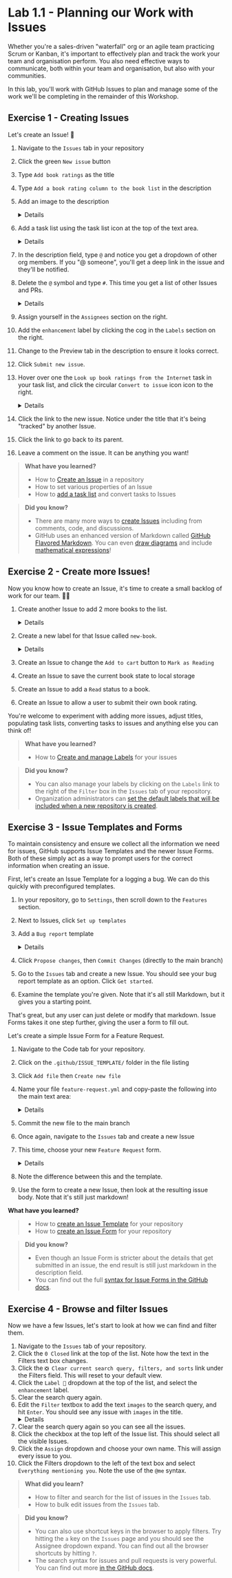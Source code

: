 # Lab 1.1 - Planning our Work with Issues

Whether you're a sales-driven "waterfall" org or an agile team practicing Scrum or Kanban, it's important to effectively plan and track the work your team and organisation perform. You also need effective ways to communicate, both within your team and organisation, but also with your communities.

In this lab, you'll work with GitHub Issues to plan and manage some of the work we'll be completing in the remainder of this Workshop.

## Exercise 1 - Creating Issues

Let's create an Issue! 📃

1. Navigate to the `Issues` tab in your repository
2. Click the green `New issue` button
3. Type `Add book ratings` as the title
4. Type `Add a book rating column to the book list` in the description
5. Add an image to the description
    <details>

    - To add an image, you can paste from the clipboard, drag an image file into the browser, or click the bar at the bottom of the text area.
    
    - For this Issue, use the image of the book list here: 
    ![image of the book list here](images/rating-image-small.png)
    </details>

6. Add a task list using the task list icon at the top of the text area.
    <details>

    ![task list icon](images/tasklist-icon.png) 
    
    - Add three tasks:
        - Add column to book list
        - Create Book rating property on the model
        - Look up book ratings from the Internet
    </details>

7. In the description field, type `@` and notice you get a dropdown of other org members. If you "@ someone", you'll get a deep link in the issue and they'll be notified.
8. Delete the `@` symbol and type `#`. This time you get a list of other Issues and PRs.
    <details>

    Using this syntax gives you a deep link to other issues.

    **Note:** If you reference another Issue with a `#` inside a task list, it "unfurls" and the status and title is shown when the issue is viewed.
    </details>

9. Assign yourself in the `Assignees` section on the right.
10. Add the `enhancement` label by clicking the cog in the `Labels` section on the right.
11. Change to the Preview tab in the description to ensure it looks correct.
12. Click `Submit new issue`.

13. Hover over one the `Look up book ratings from the Internet` task in your task list, and click the circular `Convert to issue` icon icon to the right.
    <details>

    ![Convert to issue](images/convert-to-issue.png)

    The task should change to a deep link to a newly created Issue
    </details>

14. Click the link to the new issue. Notice under the title that it's being "tracked" by another Issue.
15. Click the link to go back to its parent.
16. Leave a comment on the issue. It can be anything you want!

> **What have you learned?**
> - How to [Create an Issue](https://docs.github.com/en/issues/tracking-your-work-with-issues/creating-an-issue) in a repository
> - How to set various properties of an Issue
> - How to [add a task list](https://docs.github.com/en/get-started/writing-on-github/working-with-advanced-formatting/about-task-lists) and convert tasks to Issues

> **Did you know?**
> - There are many more ways to [create Issues](https://docs.github.com/en/issues/tracking-your-work-with-issues/creating-an-issue) including from comments, code, and discussions.
> - GitHub uses an enhanced version of Markdown called [GitHub Flavored Markdown](https://docs.github.com/en/get-started/writing-on-github/getting-started-with-writing-and-formatting-on-github/about-writing-and-formatting-on-github). You can even [draw diagrams](https://docs.github.com/en/get-started/writing-on-github/working-with-advanced-formatting/creating-diagrams) and include [mathematical expressions](https://docs.github.com/en/get-started/writing-on-github/working-with-advanced-formatting/writing-mathematical-expressions)!


## Exercise 2 - Create more Issues!

Now you know how to create an Issue, it's time to create a small backlog of work for our team. 👷‍♀️

1. Create another Issue to add 2 more books to the list.
    <details>
    The two books to add are:

    - The DevOps Handbook by Gene Kim, Jez Humble, et. al.
    - The Phoenix Project by Gene Kim, Kevin Behr, et. al.

    </details>

2. Create a new label for that Issue called `new-book`.
    <details>

    You can create a new label by clicking the cog next to the `Labels` section, typing the new label, and clicking the `Create new label` option.

    Alternatively, you can click the :pencil2: `Edit labels` option for more control.
    </details>

3. Create an Issue to change the `Add to cart` button to `Mark as Reading`

4. Create an Issue to save the current book state to local storage

5. Create an Issue to add a `Read` status to a book.

6. Create an Issue to allow a user to submit their own book rating.

You're welcome to experiment with adding more issues, adjust titles, populating task lists, converting tasks to issues and anything else you can think of!

> **What have you learned?**
> - How to [Create and manage Labels](https://docs.github.com/en/issues/using-labels-and-milestones-to-track-work/managing-labels) for your issues

> **Did you know?**
> - You can also manage your labels by clicking on the `Labels` link to the right of the `Filter` box in the `Issues` tab of your repository.
> - Organization administrators can [set the default labels that will be included when a new repository is created](https://docs.github.com/articles/managing-default-labels-for-repositories-in-your-organization/).

## Exercise 3 - Issue Templates and Forms

To maintain consistency and ensure we collect all the information we need for issues, GitHub supports Issue Templates and the newer Issue Forms. Both of these simply act as a way to prompt users for the correct information when creating an issue.

First, let's create an Issue Template for a logging a bug. We can do this quickly with preconfigured templates.

1. In your repository, go to `Settings`, then scroll down to the `Features` section.
2. Next to Issues, click `Set up templates`
3. Add a `Bug report` template

    <details>

    ![Bug Report template](images/bug-report.png)
    </details>

4. Click `Propose changes`, then `Commit Changes` (directly to the main branch)
5. Go to the `Issues` tab and create a new Issue. You should see your bug report template as an option. Click `Get started`.
6. Examine the template you're given. Note that it's all still Markdown, but it gives you a starting point.

That's great, but any user can just delete or modify that markdown. Issue Forms takes it one step further, giving the user a form to fill out.

Let's create a simple Issue Form for a Feature Request.

1. Navigate to the Code tab for your repository.
2. Click on the `.github/ISSUE_TEMPLATE/` folder in the file listing
3. Click `Add file` then `Create new file`
4. Name your file `feature-request.yml` and copy-paste the following into the main text area:

    <details>

    ```yaml
    name: Feature Request
    description: Use this form to request a new feature
    title: "Name of new feature"
    labels: ["enhancement"]

    body:
    - type: markdown
        attributes:
        value: |
            :tada: Thanks for Suggesting a new feature! :tada:
            
            Use this form to supply details about the feature you'd like to see.
    
    - id: description
        type: textarea
        attributes:
        label: Description
        description: "Describe the feature including where in the site it should live and what it should do"
        validations:
        required: true

    - id: owner
        type: input
        attributes:
        label: Owner 
        description: Who would own this feature
        placeholder: "@username"

    - id: typeoffeature
        type: dropdown
        attributes:
        label: Type of Feature
        description: "Is the feature entirely new, an enhancement, or a variation on an existing feature?"
        options:
            - New
            - Enhancement
            - Variation
        validations:
        required: true
        
    - id: affectedareas
        type: checkboxes
        attributes:
        label: Areas Affected
        description: "What areas of the application will this affect?"
        options:
            - label: Login/Authentication
            - label: Admin pages
            - label: Public-facing pages
            - label: Back-end and database
    ```
    </details>

5. Commit the new file to the main branch
6. Once again, navigate to the `Issues` tab and create a new Issue
7. This time, choose your new `Feature Request` form.
    <details>
    If you don't see the feature request option, there may be something wrong with your yaml file. Navigate to the file in the Code tab of your repository GitHub should tell you what's wrong!
    </details>
8. Note the difference between this and the template.
9. Use the form to create a new Issue, then look at the resulting issue body. Note that it's still just markdown!

**What have you learned?**
> - How to [create an Issue Template](https://docs.github.com/en/communities/using-templates-to-encourage-useful-issues-and-pull-requests/configuring-issue-templates-for-your-repository#creating-issue-templates) for your repository
> - How to [create an Issue Form](https://docs.github.com/en/communities/using-templates-to-encourage-useful-issues-and-pull-requests/configuring-issue-templates-for-your-repository#creating-issue-forms) for your repository

> **Did you know?**
> - Even though an Issue Form is stricter about the details that get submitted in an issue, the end result is still just markdown in the description field.
> - You can find out the full [syntax for Issue Forms in the GitHub docs](https://docs.github.com/en/communities/using-templates-to-encourage-useful-issues-and-pull-requests/syntax-for-issue-forms).

## Exercise 4 - Browse and filter Issues

Now we have a few Issues, let's start to look at how we can find and filter them.

1. Navigate to the `Issues` tab of your repository.
2. Click the `0 Closed` link at the top of the list. Note how the text in the Filters text box changes.
3. Click the `❎ Clear current search query, filters, and sorts` link under the Filters field. This will reset to your default view.
4. Click the `Label 🔻` dropdown at the top of the list, and select the `enhancement` label.
5. Clear the search query again.
6. Edit the `Filter` textbox to add the text `images` to the search query, and hit `Enter`. You should see any issue with `images` in the title.
    <details>
    The full text should read `is:issue is:open images`
    <details>
7. Clear the search query again so you can see all the issues.
8. Click the checkbox at the top left of the Issue list. This should select all the visible Issues.
9. Click the `Assign` dropdown and choose your own name. This will assign every issue to you.
10. Click the Filters dropdown to the left of the text box and select `Everything mentioning you`. Note the use of the `@me` syntax.

> **What did you learn?**
> - How to filter and search for the list of issues in the `Issues` tab.
> - How to bulk edit issues from the `Issues` tab.


> **Did you know?**
>- You can also use shortcut keys in the browser to apply filters. Try hitting the `a` key on the `Issues` page and you should see the Assignee dropdown expand. You can find out all the browser shortcuts by hitting `?`.
> - The search syntax for issues and pull requests is very powerful. You can find out more [in the GitHub docs](https://docs.github.com/en/search-github/searching-on-github/searching-issues-and-pull-requests).